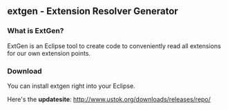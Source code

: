 ## extgen - Extension Resolver Generator

### What is ExtGen?
ExtGen is an Eclipse tool to create code to conveniently read all extensions for our own extension points.

### Download
You can install extgen right into your Eclipse.

Here's the **updatesite**: http://www.ustok.org/downloads/releases/repo/

